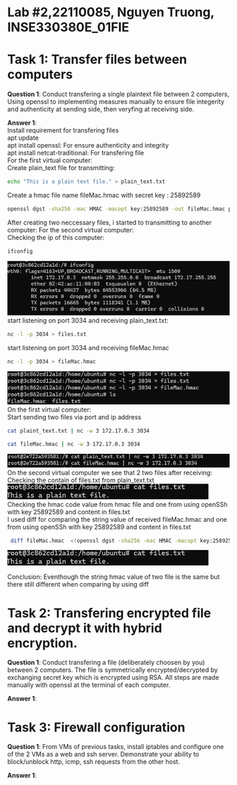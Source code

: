 # Lab #2,22110085, Nguyen Truong, INSE330380E_01FIE
# Task 1: Transfer files between computers  
**Question 1**: 
Conduct transfering a single plaintext file between 2 computers, 
Using openssl to implementing measures manually to ensure file integerity and authenticity at sending side, 
then veryfing at receiving side. 

**Answer 1**:
<br>
Install requirement for transfering files
<br>
apt update
<br>
apt install openssl: For ensure authenticity and integrity
<br>
apt install netcat-traditional: For transfering file
<br>
For the first virtual computer: <br> 
Create plain_text file for transmitting: 
```sh
echo "This is a plain text file." > plain_text.txt
```
Create a hmac file name fileMac.hmac with secret key : 25892589
```sh
openssl dgst -sha256 -mac HMAC -macopt key:25892589 -out fileMac.hmac plain_text.txt
```
After creating two neccessary files, i started to transmitting to another computer:
For the second virtual computer: <br>
Checking the ip of this computer: 
```sh
ifconfig
```
<img src="https://github.com/letmehear159/IS-Lab-Crypto/blob/f5ab19341d48bbc2e3ee6e20ef3942060015507e/images/image1.png"/>
<br>
start listening on port 3034 and receiving plain_text.txt:

```sh
nc -l -p 3034 > files.txt
```
start listening on port 3034 and receiving fileMac.hmac 

```sh
nc -l -p 3034 > fileMac.hmac
```
<img src="https://github.com/letmehear159/IS-Lab-Crypto/blob/b12130ae8cf5e9d51e70e7db03426f4e7a5c0198/images/image%202.png"/>
On the first virtual computer: <br>
Start sending two files via port and ip address

```sh
cat plaint_text.txt | nc -w 3 172.17.0.3 3034
```

```sh
cat fileMac.hmac | nc -w 3 172.17.0.3 3034
```
<img src="https://github.com/letmehear159/IS-Lab-Crypto/blob/2ed7bba6613bf06ce59f3d131ad356a9d32c4793/images/image%203.png"/>
On the second virtual computer we see that 2 two files after receiving:
Checking the contain of files.txt from plain_text.txt 
<img src="https://github.com/letmehear159/IS-Lab-Crypto/blob/adf6377d98eb12af7bdd6bbf67fa357b7fdf305d/images/image%204.png"/>
Checking the hmac code value from hmac file and one from using openSSh with key 25892589 and content in files.txt<br>
I used diff for comparing the string value of received fileMac.hmac and one from using openSSh with key 25892589 and content in files.txt

```sh
 diff fileMac.hmac  <(openssl dgst -sha256 -mac HMAC -macopt key:25892589 files.txt)
```
<img src="https://github.com/letmehear159/IS-Lab-Crypto/blob/adf6377d98eb12af7bdd6bbf67fa357b7fdf305d/images/image%204.png"/>

Conclusion: Eventhough the string hmac value of two file is the same but there still different when comparing by using diff 
# Task 2: Transfering encrypted file and decrypt it with hybrid encryption. 
**Question 1**:
Conduct transfering a file (deliberately choosen by you) between 2 computers. 
The file is symmetrically encrypted/decrypted by exchanging secret key which is encrypted using RSA. 
All steps are made manually with openssl at the terminal of each computer.

**Answer 1**:


# Task 3: Firewall configuration
**Question 1**:
From VMs of previous tasks, install iptables and configure one of the 2 VMs as a web and ssh server. Demonstrate your ability to block/unblock http, icmp, ssh requests from the other host.

**Answer 1**:
